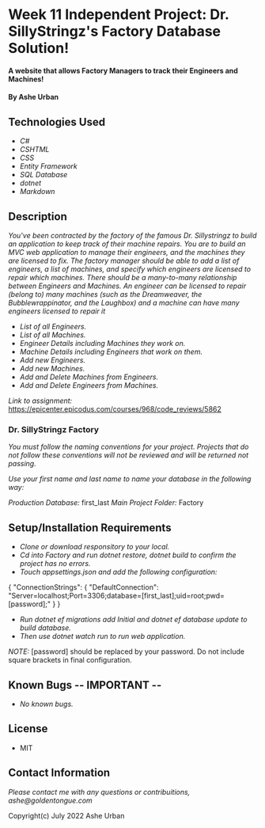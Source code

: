 # Week 11 Independent Project: Dr. SillyStringz's Factory Database Solution!

#### A website that allows Factory Managers to track their Engineers and Machines!

#### By Ashe Urban

## Technologies Used

* _C#_
* _CSHTML_
* _CSS_
* _Entity Framework_
* _SQL Database_
* _dotnet_
* _Markdown_

## Description

_You've been contracted by the factory of the famous Dr. Sillystringz to build an application to keep track of their machine repairs. You are to build an MVC web application to manage their engineers, and the machines they are licensed to fix. The factory manager should be able to add a list of engineers, a list of machines, and specify which engineers are licensed to repair which machines. There should be a many-to-many relationship between Engineers and Machines. An engineer can be licensed to repair (belong to) many machines (such as the Dreamweaver, the Bubblewrappinator, and the Laughbox) and a machine can have many engineers licensed to repair it_

* _List of all Engineers._
* _List of all Machines._
* _Engineer Details including Machines they work on._
* _Machine Details including Engineers that work on them._
* _Add new Engineers._
* _Add new Machines._
* _Add and Delete Machines from Engineers._
* _Add and Delete Engineers from Machines._


_Link to assignment:_ https://epicenter.epicodus.com/courses/968/code_reviews/5862

### Dr. SillyStringz Factory

_You must follow the naming conventions for your project. Projects that do not follow these conventions will not be reviewed and will be returned not passing._

_Use your first name and last name to name your database in the following way:_

_Production Database:_ first_last
_Main Project Folder:_ Factory

## Setup/Installation Requirements

* _Clone or download responsitory to your local._
* _Cd into Factory and run dotnet restore, dotnet build to confirm the project has no errors._
* _Touch appsettings.json and add the following configuration:_

{
  "ConnectionStrings": {
      "DefaultConnection": "Server=localhost;Port=3306;database=[first_last];uid=root;pwd=[password];"
  }
}

* _Run dotnet ef migrations add Initial and dotnet ef database update to build database._
* _Then use dotnet watch run to run web application._

_NOTE:_ [password] should be replaced by your password. Do not include square brackets in final configuration.

## Known Bugs -- IMPORTANT --

* _No known bugs._

## License

* MIT

## Contact Information

_Please contact me with any questions or contribuitions, ashe@goldentongue.com_

Copyright(c) July 2022 Ashe Urban